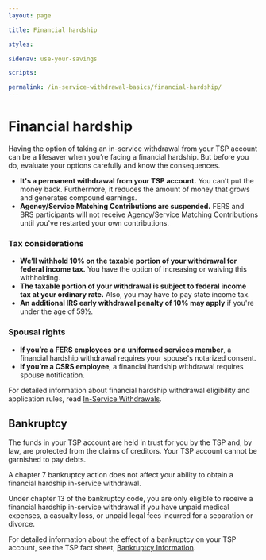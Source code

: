 ```yaml
---
layout: page

title: Financial hardship

styles:

sidenav: use-your-savings

scripts:

permalink: /in-service-withdrawal-basics/financial-hardship/
---
```


# Financial hardship

Having the option of taking an in-service withdrawal from your TSP account can be a lifesaver when you’re facing a financial hardship. But before you do, evaluate your options carefully and know the consequences.

- **It's a permanent withdrawal from your TSP account.** You can’t put the money back. Furthermore, it reduces the amount of money that grows and generates compound earnings.
- **Agency/Service Matching Contributions are suspended.** FERS and BRS participants will not receive Agency/Service Matching Contributions until you've restarted your own contributions.

### Tax considerations

- **We’ll withhold 10% on the taxable portion of your withdrawal for federal income tax.** You have the option of increasing or waiving this withholding.
- **The taxable portion of your withdrawal is subject to federal income tax at your ordinary rate.** Also, you may have to pay state income tax.
- **An additional IRS early withdrawal penalty of 10% may apply** if you're under the age of 59½.

### Spousal rights

- **If you’re a FERS employees or a uniformed services member**, a financial hardship withdrawal requires your spouse's notarized consent.
- **If you’re a CSRS employee**, a financial hardship withdrawal requires spouse notification.

For detailed information about financial hardship withdrawal eligibility and application rules, read [In-Service Withdrawals](javascript:void(0)).

## Bankruptcy
The funds in your TSP account are held in trust for you by the TSP and, by law, are protected from the claims of creditors. Your TSP account cannot be garnished to pay debts.

A chapter 7 bankruptcy action does not affect your ability to obtain a financial hardship in-service withdrawal.

Under chapter 13 of the bankruptcy code, you are only eligible to receive a financial hardship in-service withdrawal if you have unpaid medical expenses, a casualty loss, or unpaid legal fees incurred for a separation or divorce.

For detailed information about the effect of a bankruptcy on your TSP account, see the TSP fact sheet, [Bankruptcy Information](/publications/tspfs9.pdf).

<!-- CONTENT END -->
